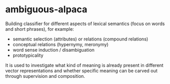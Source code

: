# ambiguous-alpaca

Building classifier for different aspects of lexical semantics (focus on words and short phrases), for example:
- semantic selection (attributes) or relations (compound relations)
- conceptual relations (hypernymy, meronymy)
- word sense induction / disambiguation
- prototypicality

It is used to investigate what kind of meaning is already present in different vector representations and whether specific meaning can be carved out through supervision and composition.
